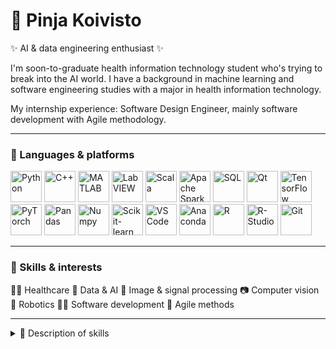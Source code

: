 # 🦾 Pinja Koivisto 

✨ AI & data engineering enthusiast ✨

I'm soon-to-graduate health information technology student who's trying to break into the AI world. 
I have a background in machine learning and software engineering studies with a major in health information technology.

My internship experience: Software Design Engineer, mainly software development with Agile methodology.

---
### 👾 Languages & platforms

<p align="left">
  <img alt="Python" width="50px" src="https://cdn.jsdelivr.net/gh/devicons/devicon@latest/icons/python/python-original-wordmark.svg" />
  <img alt="C++" width="50px" src="https://cdn.jsdelivr.net/gh/devicons/devicon@latest/icons/cplusplus/cplusplus-original.svg" />
  <img alt="MATLAB" width="50px" src="https://cdn.jsdelivr.net/gh/devicons/devicon@latest/icons/matlab/matlab-original.svg" />
  <img alt="LabVIEW" width="50px" src="https://cdn.jsdelivr.net/gh/devicons/devicon@latest/icons/labview/labview-original-wordmark.svg" />
  <img alt="Scala" width="50px" src="https://cdn.jsdelivr.net/gh/devicons/devicon@latest/icons/scala/scala-original-wordmark.svg" />
  <img alt="Apache Spark" width="50px" src="https://cdn.jsdelivr.net/gh/devicons/devicon@latest/icons/apachespark/apachespark-original-wordmark.svg" />
  <img alt="SQL" width="50px" src="https://cdn.jsdelivr.net/gh/devicons/devicon@latest/icons/azuresqldatabase/azuresqldatabase-original.svg" />
  <img alt="Qt" width="50px" src="https://cdn.jsdelivr.net/gh/devicons/devicon@latest/icons/qt/qt-original.svg" />
  <img alt="TensorFlow" width="50px" src="https://cdn.jsdelivr.net/gh/devicons/devicon@latest/icons/tensorflow/tensorflow-original.svg" />
  <img alt="PyTorch" width="50px" src="https://cdn.jsdelivr.net/gh/devicons/devicon@latest/icons/pytorch/pytorch-original.svg" />
  <img alt="Pandas" width="50px" src="https://cdn.jsdelivr.net/gh/devicons/devicon@latest/icons/pandas/pandas-original-wordmark.svg" />
  <img alt="Numpy" width="50px" src="https://cdn.jsdelivr.net/gh/devicons/devicon@latest/icons/numpy/numpy-original.svg" />
  <img alt="Scikit-learn" width="50px" src="https://cdn.jsdelivr.net/gh/devicons/devicon@latest/icons/scikitlearn/scikitlearn-original.svg" />
  <img alt="VS Code" width="50px" src="https://cdn.jsdelivr.net/gh/devicons/devicon@latest/icons/vscode/vscode-original.svg" />
  <img alt="Anaconda" width="50px" src="https://cdn.jsdelivr.net/gh/devicons/devicon@latest/icons/anaconda/anaconda-original-wordmark.svg" />
  <img alt="R" width="50px" src="https://cdn.jsdelivr.net/gh/devicons/devicon@latest/icons/r/r-original.svg" />
  <img alt="R-Studio" width="50px" src="https://cdn.jsdelivr.net/gh/devicons/devicon@latest/icons/rstudio/rstudio-original.svg" />
  <img alt="Git" width="50px" src="https://cdn.jsdelivr.net/gh/devicons/devicon@latest/icons/git/git-original.svg" />
</p>

---
### 🌟 Skills & interests
👩‍⚕️ Healthcare
🔮 Data & AI
🩻 Image & signal processing
📷 Computer vision
🦿 Robotics
👩‍💻 Software development
🌊 Agile methods

---
<details>
  <summary>📌 Description of skills </summary>
  <p>
    I have experience in software development using Python, C++, and LabVIEW, gained through my bachelor's degree minor in software engineering, group projects and internship. 
    During my master's, I transitioned to a minor in signal processing and machine learning, focusing on image processing (MATLAB), computer vision, and core machine 
    learning concepts, including classical models, reinforcement learning, and neural networks. I have also taken courses in databases (SQL) and data-intensive 
    programming (PySpark) to strengthen my knowledge in data engineering. In the future, I plan to pursue Azure certifications to deepen my understanding 
    of cloud-based data engineering solutions.
  </p>
  <p>
    I have had the opportunity to study as an exchange student at ETH Zurich (Department of Health Sciences and Technology - D-HEST) during the Autumn 2024 semester, where I took courses in AI, robotics, wearable tech, deep learning, and computer vision. Additionally, I contributed to an AI-driven healthcare project using real-life patient data as part of a group collaboration. 
  </p>    
</details>
       
         


          
          

          
       
          




         
          
